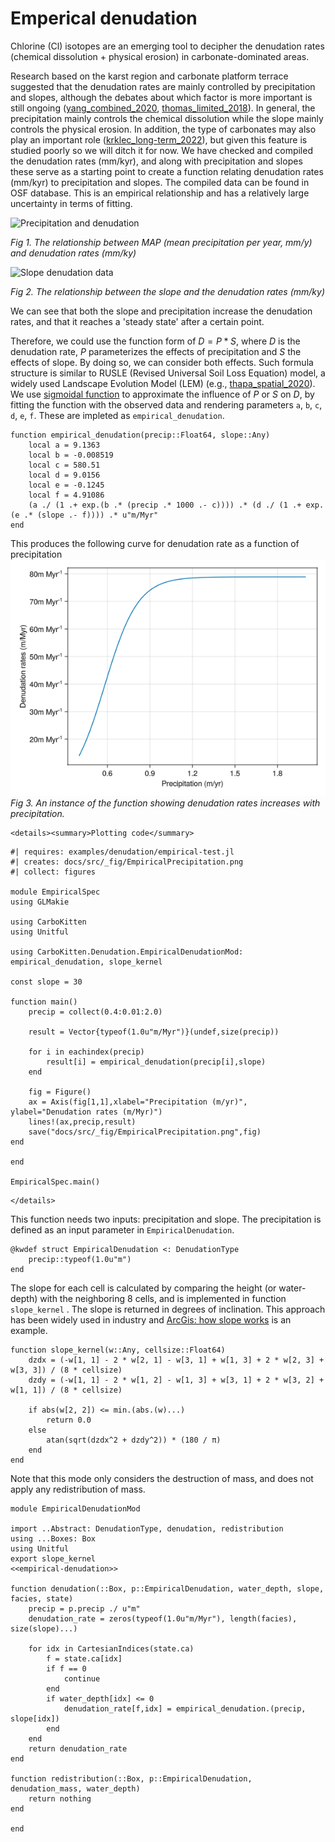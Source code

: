 # Emperical denudation

Chlorine (Cl) isotopes are an emerging tool to decipher the denudation rates (chemical dissolution + physical erosion) in carbonate-dominated areas.

Research based on the karst region and carbonate platform terrace suggested that the denudation rates are mainly controlled by precipitation and slopes, although the debates about which factor is more important is still ongoing ([yang_combined_2020](@cite), [thomas_limited_2018](@cite)). In general, the precipitation mainly controls the chemical dissolution while the slope mainly controls the physical erosion. In addition, the type of carbonates may also play an important role ([krklec_long-term_2022](@cite)), but given this feature is studied poorly so we will ditch it for now. We have checked and compiled the denudation rates (mm/kyr), and along with precipitation and slopes these serve as a starting point to create a function relating denudation rates (mm/kyr) to precipitation and slopes. The compiled data can be found in OSF database. This is an empirical relationship and has a relatively large uncertainty in terms of fitting.

![Precipitation and denudation](../fig/Precipitation-Denudation.svg)

*Fig 1. The relationship between MAP (mean precipitation per year, mm/y) and denudation rates (mm/ky)*

![Slope denudation data](../fig/Slope-Denudation.svg)

*Fig 2. The relationship between the slope and the denudation rates (mm/ky)*

We can see that both the slope and precipitation increase the denudation rates, and that it reaches a 'steady state' after a certain point.

Therefore, we could use the function form of $D = P * S$, where $D$ is the denudation rate, $P$ parameterizes the effects of precipitation and $S$ the effects of slope. By doing so, we can consider both effects. Such formula structure is similar to RUSLE (Revised Universal Soil Loss Equation) model, a widely used Landscape Evolution Model (LEM) (e.g., [thapa_spatial_2020](@cite)). We use [sigmoidal function](https://en.wikipedia.org/wiki/Sigmoid_function) to approximate the influence of $P$ or $S$ on $D$, by fitting the function with the observed data and rendering parameters `a`, `b`, `c`, `d`, `e`, `f`. These are impleted as `empirical_denudation`. 

``` {.julia #empirical-denudation}
function empirical_denudation(precip::Float64, slope::Any)
    local a = 9.1363
    local b = -0.008519
    local c = 580.51
    local d = 9.0156
    local e = -0.1245
    local f = 4.91086
    (a ./ (1 .+ exp.(b .* (precip .* 1000 .- c)))) .* (d ./ (1 .+ exp.(e .* (slope .- f)))) .* u"m/Myr"
end
```
This produces the following curve for denudation rate as a function of precipitation
![Empirical denudation as function of precipitation](../fig/EmpiricalPrecipitation.png)
*Fig 3. An instance of the function showing denudation rates increases with precipitation.*

```@raw html
<details><summary>Plotting code</summary>
```

``` {.julia file=examples/denudation/empirical-test.jl}
#| requires: examples/denudation/empirical-test.jl
#| creates: docs/src/_fig/EmpiricalPrecipitation.png
#| collect: figures

module EmpiricalSpec
using GLMakie

using CarboKitten
using Unitful

using CarboKitten.Denudation.EmpiricalDenudationMod: empirical_denudation, slope_kernel

const slope = 30

function main()
    precip = collect(0.4:0.01:2.0)

    result = Vector{typeof(1.0u"m/Myr")}(undef,size(precip))

    for i in eachindex(precip)
        result[i] = empirical_denudation(precip[i],slope)
    end

    fig = Figure()
    ax = Axis(fig[1,1],xlabel="Precipitation (m/yr)", ylabel="Denudation rates (m/Myr)")
    lines!(ax,precip,result)
    save("docs/src/_fig/EmpiricalPrecipitation.png",fig)
end

end

EmpiricalSpec.main()
```
```@raw html
</details>
```

This function needs two inputs: precipitation and slope. The precipitation is defined as an input parameter in `EmpiricalDenudation`.

``` {.julia #empirical-denudation}
@kwdef struct EmpiricalDenudation <: DenudationType
    precip::typeof(1.0u"m")
end
```

The slope for each cell is calculated by comparing the height (or water-depth) with the neighboring 8 cells, and is implemented in function `slope_kernel` . The slope is returned in degrees of inclination. This approach has been widely used in industry and [ArcGis: how slope works](https://pro.arcgis.com/en/pro-app/latest/tool-reference/spatial-analyst/how-slope-works.htm) is an example.

``` {.julia #empirical-denudation}
function slope_kernel(w::Any, cellsize::Float64)
    dzdx = (-w[1, 1] - 2 * w[2, 1] - w[3, 1] + w[1, 3] + 2 * w[2, 3] + w[3, 3]) / (8 * cellsize)
    dzdy = (-w[1, 1] - 2 * w[1, 2] - w[1, 3] + w[3, 1] + 2 * w[3, 2] + w[1, 1]) / (8 * cellsize)

    if abs(w[2, 2]) <= min.(abs.(w)...)
        return 0.0
    else
        atan(sqrt(dzdx^2 + dzdy^2)) * (180 / π)
    end
end
```

Note that this mode only considers the destruction of mass, and does not apply any redistribution of mass.

``` {.julia file=src/Denudation/EmpiricalDenudationMod.jl}
module EmpiricalDenudationMod

import ..Abstract: DenudationType, denudation, redistribution
using ...Boxes: Box
using Unitful
export slope_kernel
<<empirical-denudation>>

function denudation(::Box, p::EmpiricalDenudation, water_depth, slope, facies, state)
    precip = p.precip ./ u"m"
    denudation_rate = zeros(typeof(1.0u"m/Myr"), length(facies), size(slope)...)

    for idx in CartesianIndices(state.ca)
        f = state.ca[idx]
        if f == 0
            continue
        end
        if water_depth[idx] <= 0
            denudation_rate[f,idx] = empirical_denudation.(precip, slope[idx])
        end
    end
    return denudation_rate
end

function redistribution(::Box, p::EmpiricalDenudation, denudation_mass, water_depth)
    return nothing
end

end
```
